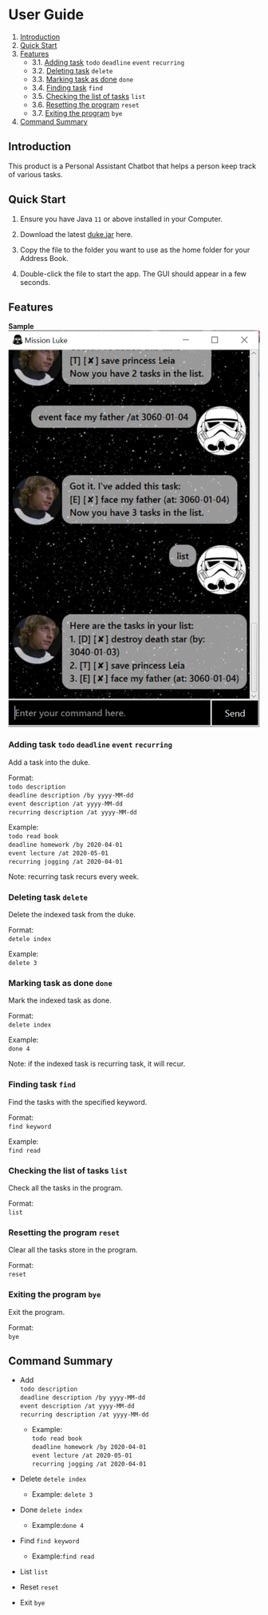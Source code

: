# User Guide

1. [Introduction](#introduction)
1. [Quick Start](#quick-start)
1. [Features](#features)  
    * 3.1. [Adding task](#adding-task) `todo` `deadline` `event` `recurring` 
    * 3.2. [Deleting task](#deleting-task) `delete`
    * 3.3. [Marking task as done](#marking-task-as-done) `done`
    * 3.4. [Finding task](#finding-task) `find`
    * 3.5. [Checking the list of tasks](#checking-the-list-of-tasks) `list`
    * 3.6. [Resetting the program](#resetting-the-program) `reset`
    * 3.7. [Exiting the program](#exiting-the-program) `bye`
1. [Command Summary](#command-summary)

## <a name="introduction"></a> Introduction
This product is a Personal Assistant Chatbot that helps a person keep track of various tasks.

## <a name="quick-start"></a> Quick Start
1. Ensure you have Java `11` or above installed in your Computer.

1. Download the latest [duke.jar](https://github.com/FangShaoHua94/duke/releases/tag/v0.3) here.

1. Copy the file to the folder you want to use as the home folder for your Address Book.

1. Double-click the file to start the app. The GUI should appear in a few seconds.

## <a name="features"></a> Features

**Sample**
![Ui](Ui.png)
 
### <a name="adding task"></a> Adding task `todo` `deadline` `event` `recurring`
Add a task into the duke.  

Format:  
`todo description`  
`deadline description /by yyyy-MM-dd`  
`event description /at yyyy-MM-dd`  
`recurring description /at yyyy-MM-dd`

Example:  
`todo read book`    
`deadline homework /by 2020-04-01`  
`event lecture /at 2020-05-01`  
`recurring jogging /at 2020-04-01`

Note: recurring task recurs every week.

### <a name="deleting-task"></a> Deleting task `delete`
Delete the indexed task from the duke. 

Format:  
`detele index`

Example:  
`delete 3`

### <a name="marking-task-as-done"></a> Marking task as done `done`
Mark the indexed task as done.  

Format:  
`delete index`

Example:  
`done 4`

Note: if the indexed task is recurring task, it will recur.

### <a name="finding-task"></a> Finding task `find`
Find the tasks with the specified keyword.  

Format:  
`find keyword`  

Example:  
`find read`

### <a name="checking-the-list-of-tasks"></a> Checking the list of tasks `list`
Check all the tasks in the program.  

Format:  
`list`  

### <a name="resetting-the-program"></a>Resetting the program `reset`
Clear all the tasks store in the program.

Format:  
`reset`

### <a name="exiting-the-program"></a> Exiting the program `bye`
Exit the program.

Format:  
`bye`

## <a name="command-summary"></a> Command Summary
* Add   
`todo description`  
`deadline description /by yyyy-MM-dd`  
`event description /at yyyy-MM-dd`  
`recurring description /at yyyy-MM-dd`  
  * Example:  
    `todo read book`    
    `deadline homework /by 2020-04-01`  
    `event lecture /at 2020-05-01`  
    `recurring jogging /at 2020-04-01`  
    
* Delete `detele index`
    * Example: `delete 3`

* Done `delete index`
    * Example:`done 4`

* Find `find keyword`  
    * Example:`find read`

* List `list`  

* Reset `reset`

* Exit `bye` 


